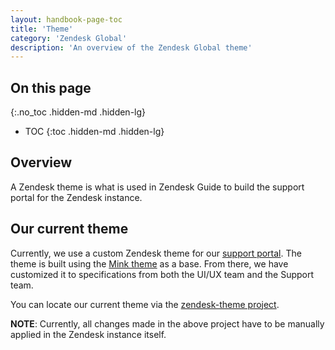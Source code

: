 ```yaml
---
layout: handbook-page-toc
title: 'Theme'
category: 'Zendesk Global'
description: 'An overview of the Zendesk Global theme'
---
```


## On this page
{:.no_toc .hidden-md .hidden-lg}

- TOC
{:toc .hidden-md .hidden-lg}

## Overview

A Zendesk theme is what is used in Zendesk Guide to build the support portal
for the Zendesk instance. 

## Our current theme

Currently, we use a custom Zendesk theme for our
[support portal](https://support.gitlab.com). The theme is built using the
[Mink theme](https://minktheme.zendesk.com/hc/en-us) as a base. From there, we
have customized it to specifications from both the UI/UX team and the Support
team.

You can locate our current theme via the
[zendesk-theme project](https://gitlab.com/gitlab-com/support/support-ops/zendesk-theme).

**NOTE**: Currently, all changes made in the above project have to be manually
applied in the Zendesk instance itself.